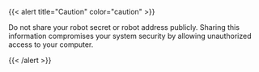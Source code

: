 {{< alert title="Caution" color="caution" >}}

Do not share your robot secret or robot address publicly.
Sharing this information compromises your system security by allowing unauthorized access to your computer.

{{< /alert >}}
